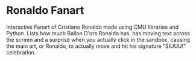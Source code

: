 # Ronaldo Fanart
Interactive Fanart of Cristiano Ronaldo made using CMU libraries and Python. Lists how much Ballon D'ors Ronaldo has, has moving text across the screen and a surprise when you actually click in the sandbox, causing the main art, or Ronaldo, to actually move and hit his signature "SIUUU!" celebration.

